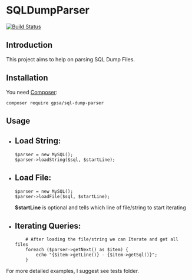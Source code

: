 # SQLDumpParser
[![Build Status](https://travis-ci.com/gpsa/sql-dump-parser.svg?branch=master)](https://travis-ci.com/gpsa/sql-dump-parser)
## Introduction
This project aims to help on parsing SQL Dump Files.

## Installation

You need [Composer](https://getcomposer.org/):
```
composer require gpsa/sql-dump-parser
```
## Usage
-  Load String:
	- 
	```
	$parser = new MySQL();
	$parser->loadString($sql, $startLine);
	```
- Load File:
	- 
	```
	$parser = new MySQL();
	$parser->loadFile($sql, $startLine); 
	``` 
	**$startLine** is optional and tells which line of file/string to start iterating
- Iterating Queries:
	- 
	```
		# After loading the file/string we can Iterate and get all files
		foreach ($parser->getNext() as $item) {
			echo "{$item->getLine()} - {$item->getSql()}";
		}
	```
For more detailed examples, I suggest see tests folder.
